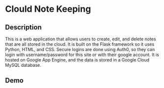 # Clould Note Keeping

## Description
This is a web application that allows users to create, edit, and delete notes that are all stored in the cloud. It is built on the Flask framework so it uses Python, HTML, and CSS. Secure logins are done using Auth0, so they can login with username/password for this site or with their google account. It is hosted on Google App Engine, and the data is stored in a Google Cloud MySQL database. 

## Demo